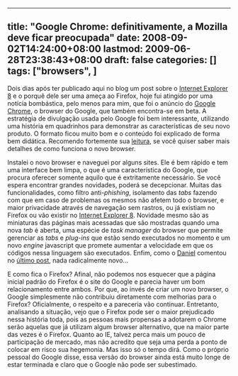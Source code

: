 
---
title: "Google Chrome: definitivamente, a Mozilla deve ficar preocupada"
date: 2008-09-02T14:24:00+08:00
lastmod: 2009-06-28T23:38:43+08:00
draft: false
categories: []
tags: ["browsers", ]
---


Dois dias após ter publicado aqui no blog um post sobre o [Internet Explorer 8](/blog/post/2008/08/31/Internet-Explorer-8-Beta-2-porque-a-Mozilla-deve-ficar-preocupada.aspx) e o porquê dele ser uma ameça ao Firefox, hoje fui atingido por uma notícia bombástica, pelo menos para mim, que foi o anúncio do [Google Chrome](http://www.google.com/chrome/), o browser do Google, que também encontra-se em beta. A estratégia de divulgação usada pelo Google foi bem interessante, utilizando uma história em quadrinhos para demonstrar as características de seu novo produto. O formato ficou muito bom e o conteúdo foi explicado de forma bem didática. Recomendo fortemente sua [leitura](http://www.google.com/googlebooks/chrome/), se você quiser saber mais detalhes de como funciona o novo browser.

Instalei o novo browser e naveguei por alguns sites. Ele é bem rápido e tem uma interface bem limpa, o que é uma característica do Google, que procura oferecer somente aquilo que é extritamente necessário. Se você espera encontrar grandes novidades, poderá se decepcionar. Muitas das funcionalidades, como filtro anti-*phishing*, isolamento das *tabs* fazendo com que em caso de problemas os mesmos não afetem todo o browser, e maior privacidade através de navegação sem rastros, ou já existiam no Firefox ou vão existir no [Internet Explorer 8](/blog/post/2008/08/31/Internet-Explorer-8-Beta-2-porque-a-Mozilla-deve-ficar-preocupada.aspx). Novidade mesmo são as miniaturas das páginas mais acessadas que são mostradas quando uma nova *tab* é aberta, uma espécie de *task manager* do browser que permite gerenciar as *tabs* e *plug-ins* que estão sendo executados no momento e um novo *engine* javascript que promete aumentar a velocidade em que os códigos nessa linguagem são executados. Enfim, como o [Daniel](http://dqsoft.blogspot.com/) comentou no [último post](/blog/post/2008/08/31/Internet-Explorer-8-Beta-2-porque-a-Mozilla-deve-ficar-preocupada.aspx), nada radicalmente novo...

E como fica o Firefox? Afinal, não podemos nos esquecer que a página inicial padrão do Firefox é o site do Google e parecia haver um bom relacionamento entre ambos. Por que, ao invés de criar um novo browser, o Google simplesmente não contribuiu diretamente com melhorias para o Firefox? Oficialmente, o respeito e a pareceria vão continuar. Entretanto, analisando a situação, vejo que o Firefox pode ser o maior prejudicado nessa história toda, pois as pessoas mais propensas a adotarem o Chrome serão aquelas que já utilizam algum browser alternativo, que na maior parte das vezes é o Firefox. Quanto ao IE, talvez perca mais um pouco de participação de mercado, mas não acredito que seja uma perda a ponto de colocar em risco sua hegemonia. Mas isso só o tempo dirá. Como o próprio pessoal do Google disse, essa versão do browser ainda está muito longe de estar terminada e claro que o Google não pode ser subestimado.

